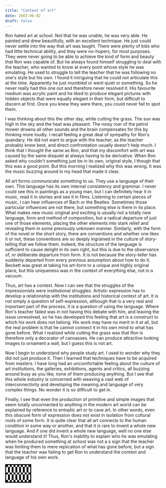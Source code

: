 ```yaml
---
title: "Context of art"
date: 2003-06-02
draft: false
---
```


Ron hated art at school.  Not that he was unable, he was very able.  He painted and drew beautifully, with an excellent technique.  He just could never settle into the way that art was taught.  There were plenty of kids who had little technical ability, and they were no-hopers, for most purposes.  They were never going to be able to achieve the kind of form and beauty that Ron was capable of.  But he always found himself struggling to deal with the teacher, who wanted to know at every point whose style he was emulating.  He used to struggle to tell the teacher that he was following no one's style but his own.  I found it intriguing that he could not articulate this at the time. Apparently he just mumbled or went quiet or something.  So he never really had this one out and therefore never resolved it.  His favourite medium was acrylic paint and he liked to produce elegant pictures with hidden objects that were equally elegant in their form, but difficult to discern at first.  Once you knew they were there, you could never fail to spot them.

I was thinking about this the other day, while cutting the grass.  The sun was high in the sky and the heat was pleasant.  The noisy roar of the petrol mower drowns all other sounds and the brain compensates for this by thinking more loudly.  I recall feeling a great deal of sympathy for Ron's quandary.  He did not want to argue with the teacher, as the teacher probably knew best, and direct confrontation usually doesn't help much.  I think that I thought the same as Ron, and that my discomfort with art was caused by the same disquiet at always having to be derivative.  When Ron asked why couldn't something just be in its own, original style, I though that this was a good point.  But this morning I realized why this was wrong.  It was the music buzzing around in my head that made it clear.

All art forms communicate something to us.  They use a language of their own.  This language has its own internal consistency and grammar.  I never could see this in paintings as a young man, but I can definitely hear it in music, read it in stories and see it in films.  Listening to certain pieces of music, I can hear influences of Bach or the Beatles.  Sometimes those particular influences are not there, but something else is there in its place.  What makes new music original and exciting is usually not a totally new language, form and method of composition, but a radical departure of just one of those elements, placing the other elements into stark relief and revealing them in some previously unknown manner.  Similarly, with the form of the novel or the short story, there are conventions and whether one likes it or not, these conventions are so deeply ingrained in the culture of story-telling that we follow them.  Indeed, the structure of the language is sufficient to cause delight in its own right, but this is due to the observance of, or deliberate departure from form.  It is not because the story-teller has suddenly departed from every previous assumption about how to do it.  Beckett was great at taking his art-form to a unique and highly original place, but this uniqueness was in the context of everything else, not in a vacuum.

Thus, art has a context.  Now I can see that the struggles of the impressionists were institutional struggles. Artistic expression has to develop a relationship with the institutions and historical context of art.  It is not simply a question of self-expression, although that is a very real and important part of the process.  It is a question of using the language.  Where Ron's teacher failed was in not having this debate with him, and leaving the issue unresolved, so he has developed this feeling that art is a construct to which his work does not belong.  His work may have no merit in it at all, but the real problem is that he cannot connect it in his own mind to what has gone before.  What I realized while cutting the grass was that Ron is therefore only a decorator of canvasses.  He can produce attractive looking images to ornament a wall, but I guess this is not art.

Now I begin to understand why people study art.  I used to wonder why they did not just produce it.  Then I learned that techniques have to be acquired from masters.  I have long had an uncomfortable feeling about the culture of art institutions, the galleries, exhibitions, agents and critics, all buzzing around busy as you like, none of them producing anything.  But I see that this whole industry is concerned with weaving a vast web of interconnectivity and developing the meaning and language of very complex things.  No wonder it is so difficult to get in.

Finally, I see that even the production of primitive and simple images that seem totally unconnected to anything in the modern art world can be explained by reference to entoptic art or to cave art.  In other words, even this obscure form of expression does not exist in isolation from cultural roots of some form.  It is quite clear that all art connects to the human condition in some way or another, and that it is rare to invent a whole new language.  And if one did invent a whole new language, well no one else would understand it!   Thus, Ron's inability to explain who he was emulating when he produced something at school was not a s sign that the teacher was limiting them to mere replication of what has gone before, but a sign that the teacher was failing to get Ron to understand the context and language of his own work.

![](/images/grids/a19.gif)
